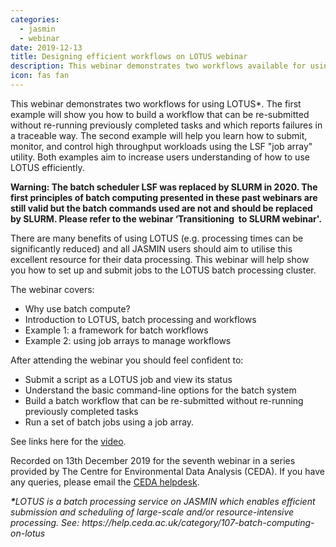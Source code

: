 ```yaml
---
categories:
  - jasmin
  - webinar
date: 2019-12-13
title: Designing efficient workflows on LOTUS webinar
description: This webinar demonstrates two workflows available for using LOTUS.
icon: fas fan
---
```

This webinar demonstrates two workflows for using LOTUS*. The first example will show you how to build a workflow that can be re-submitted without re-running previously completed tasks and which reports failures in a traceable way. The second example will help you learn how to submit, monitor, and control high throughput workloads using the LSF "job array" utility. Both examples aim to increase users understanding of how to use LOTUS efficiently.

<p><strong>Warning:&nbsp;The batch scheduler LSF was replaced by SLURM in 2020. The first principles of batch computing presented in these past webinars are still valid but the batch commands used are not and should be replaced by SLURM. Please refer to the webinar &lsquo;Transitioning&nbsp;&nbsp;to SLURM webinar'.&nbsp;</strong></p>
<p><span>There are many benefits of using LOTUS (e.g. processing times can be significantly reduced) and all JASMIN users should aim to utilise this excellent resource for their data processing. This webinar will help show you how to set up and submit jobs to the LOTUS batch processing cluster.</span></p>
<p>The webinar covers:</p>
<ul>
<li>Why use batch compute?</li>
<li>Introduction to LOTUS, batch processing and workflows</li>
<li>Example 1: a framework for batch workflows</li>
<li>Example 2: using job arrays to manage workflows</li>
</ul>
<p>After attending the webinar you should feel confident to:</p>
<ul>
<li>Submit a script as a LOTUS job and view its status</li>
<li>Understand the basic command-line options for the batch system</li>
<li>Build a batch workflow that can be re-submitted without re-running previously completed tasks</li>
<li>Run a set of batch jobs using a job array.</li>
</ul>
<p>See links here for&nbsp;the&nbsp;<a href="https://www.youtube.com/watch?v=AdhciMXMUb4&amp;list=PLhF74YhqhjqlybeZ6IrmFq2RL8_5oRzXv">video</a>.&nbsp;</p>
<p>Recorded on 13th&nbsp;December 2019 for the&nbsp;seventh webinar in a series provided by The Centre for Environmental Data Analysis (CEDA). If you have any queries, please email the&nbsp;<a href="mailto:support@ceda.ac.uk">CEDA helpdesk</a>.</p>
<p><strong><em>*</em></strong><em>LOTUS is a batch processing service on JASMIN which enables efficient submission and scheduling of large-scale and/or resource-intensive processing. See: https://help.ceda.ac.uk/category/107-batch-computing-on-lotus</em></p>